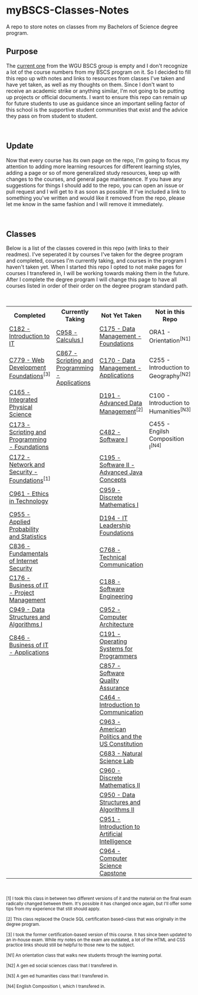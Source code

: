 # myBSCS-Classes-Notes
A repo to store notes on classes from my Bachelors of Science degree program.

## Purpose
<p>The <a href="https://github.com/WGU-BSCS/bscs-classes">current one</a> from the WGU BSCS group is empty and I don't recognize a lot of the course numbers from my BSCS program on it. So I decided to fill this repo up with notes and links to resources from classes I've taken and have yet taken, as well as my thoughts on them. Since I don't want to receive an academic strike or anything similar, I'm not going to be putting up projects or official documents. I want to ensure this repo can remain up for future students to use as guidance since an important selling factor of this school is the supportive student communities that exist and the advice they pass on from student to student.</p>
<br />

## Update
<p>Now that every course has its own page on the repo, I'm going to focus my attention to adding more learning resources for different learning styles, adding a page or so of more generalized study resources, keep up with changes to the courses, and general page maintanence. If you have any suggestions for things I should add to the repo, you can open an issue or pull request and I will get to it as soon as possible. If I've included a link to something you've written and would like it removed from the repo, please let me know in the same fashion and I will remove it immediately.</p>

<br />

## Classes
<p>Below is a list of the classes covered in this repo (with links to their readmes). I've seperated it by courses I've taken for the degree program and completed, courses I'm currently taking, and courses in the program I haven't taken yet. When I started this repo I opted to not make pages for courses I transfered in, I will be working towards making them in the future. After I complete the degree program I will change this page to have all courses listed in order of their order on the degree program standard path.</p>
<br />
<table>
  <tr>
    <th>Completed</th>
    <th>Currently Taking</th>
    <th>Not Yet Taken</th>
    <th>Not in this Repo</th>
  </tr>
  <tr>
    <td><a href="https://github.com/Krautpaddy/myBSCS-Classes-Notes/blob/main/C182.md">C182 - Introduction to IT</a></td>
    <td><a href="https://github.com/Krautpaddy/myBSCS-Classes-Notes/blob/main/C958.md">C958 - Calculus I</a></td>
    <td><a href="https://github.com/Krautpaddy/myBSCS-Classes-Notes/blob/main/C175.md">C175 - Data Management - Foundations</a></td>
       <td>ORA1 - Orientation<sup>[N1]</sup>
  </tr>
  <tr>
    <td><a href="https://github.com/Krautpaddy/myBSCS-Classes-Notes/blob/main/C779.md">C779 - Web Development Foundations</a><sup>[3]</sup></td>
    <td><a href="https://github.com/Krautpaddy/myBSCS-Classes-Notes/blob/main/C867.md">C867 - Scripting and Programming - Applications</a></td>
    <td><a href="https://github.com/Krautpaddy/myBSCS-Classes-Notes/blob/main/C170.md">C170 - Data Management - Applications</a></td>
       <td>C255 - Introduction to Geography<sup>[N2]</sup></td>
  </tr>
  <tr>
    <td><a href="https://github.com/Krautpaddy/myBSCS-Classes-Notes/blob/main/C165.md">C165 - Integrated Physical Science</a></td>
    <td></td>
    <td><a href="https://github.com/Krautpaddy/myBSCS-Classes-Notes/blob/main/D191.md">D191 - Advanced Data Management</a><sup>[2]</sup></td>
      <td>C100 - Introduction to Humanities<sup>[N3]</sup></td>
  </tr>
  <tr>
    <td><a href="https://github.com/Krautpaddy/myBSCS-Classes-Notes/blob/main/C173.md">C173 - Scripting and Programming - Foundations</a></td>
        <td></td>
    <td><a href="https://github.com/Krautpaddy/myBSCS-Classes-Notes/blob/main/C482.md">C482 - Software I</a></td>
  <td>C455 - Engilsh Composition I<sup>[N4]</sup></td>
  </tr>
  <tr>
    <td><a href="https://github.com/Krautpaddy/myBSCS-Classes-Notes/blob/main/C172.md">C172 - Network and Security - Foundations</a><sup>[1]</sup></td>
        <td></td>
    <td><a href="https://github.com/Krautpaddy/myBSCS-Classes-Notes/blob/main/C195.md">C195 - Software II - Advanced Java Concepts</a></td>
        <td></td>
  </tr>
  <tr>
    <td><a href="https://github.com/Krautpaddy/myBSCS-Classes-Notes/blob/main/C961.md">C961 - Ethics in Technology</a></td>
      <td></td>
    <td><a href="https://github.com/Krautpaddy/myBSCS-Classes-Notes/blob/main/C959.md">C959 - Discrete Mathematics I</a></td>
      <td></td>
  </tr>
  <tr>
    <td><a href="https://github.com/Krautpaddy/myBSCS-Classes-Notes/blob/main/C955.md">C955 - Applied Probability and Statistics</a></td>
      <td></td>
    <td><a href="https://github.com/Krautpaddy/myBSCS-Classes-Notes/blob/main/D194.md">D194 - IT Leadership Foundations</a></td>
      <td></td>
  </tr>
  <tr>
    <td><a href="https://github.com/Krautpaddy/myBSCS-Classes-Notes/blob/main/C836.md">C836 - Fundamentals of Internet Security</a></td>
      <td></td>
    <td><a href="https://github.com/Krautpaddy/myBSCS-Classes-Notes/blob/main/C768.md">C768 - Technical Communication</a></td>
      <td></td>
  </tr>
  <tr>
    <td><a href="https://github.com/Krautpaddy/myBSCS-Classes-Notes/blob/main/C176.md">C176 - Business of IT - Project Management</a></td>
      <td></td>
    <td><a href="https://github.com/Krautpaddy/myBSCS-Classes-Notes/blob/main/C188.md">C188 - Software Engineering</a></td>
      <td></td>
  </tr>
  <tr>
    <td><a href="https://github.com/Krautpaddy/myBSCS-Classes-Notes/blob/main/C949.md">C949 - Data Structures and Algorithms I</a></td>
      <td></td>
    <td><a href="https://github.com/Krautpaddy/myBSCS-Classes-Notes/blob/main/C952.md">C952 - Computer Architecture</a></td>
      <td></td>
  </tr>
  <tr>
  <td><a href="https://github.com/Krautpaddy/myBSCS-Classes-Notes/blob/main/C846.md">C846 - Business of IT - Applications</a></td>
      <td></td>
    <td><a href="https://github.com/Krautpaddy/myBSCS-Classes-Notes/blob/main/C191.md">C191 - Operating Systems for Programmers</a></td>
      <td></td>
  </tr>
    <tr>
      <td></td>
      <td></td>
      <td><a href="https://github.com/Krautpaddy/myBSCS-Classes-Notes/blob/main/C857.md">C857 - Software Quality Assurance</a></td>
      <td></td>
  </tr>
      <tr>
      <td></td>
      <td></td>
        <td><a href="https://github.com/Krautpaddy/myBSCS-Classes-Notes/blob/main/C464.md">C464 - Introduction to Communication</a></td>
      <td></td>
  </tr>
      <tr>
      <td></td>
      <td></td>
        <td><a href="https://github.com/Krautpaddy/myBSCS-Classes-Notes/blob/main/C963.md">C963 - American Politics and the US Constitution</a></td>
      <td></td>
  </tr>
      <tr>
      <td></td>
      <td></td>
        <td><a href="https://github.com/Krautpaddy/myBSCS-Classes-Notes/blob/main/C683.md">C683 - Natural Science Lab</a></td>
      <td></td>
  </tr>
      <tr>
      <td></td>
      <td></td>
        <td><a href="https://github.com/Krautpaddy/myBSCS-Classes-Notes/blob/main/C960.md">C960 - Discrete Mathematics II</a></td>
      <td></td>
  </tr>
      <tr>
      <td></td>
      <td></td>
        <td><a href="https://github.com/Krautpaddy/myBSCS-Classes-Notes/blob/main/C950.md">C950 - Data Structures and Algorithms II</a></td>
      <td></td>
  </tr>
      <tr>
      <td></td>
      <td></td>
        <td><a href="https://github.com/Krautpaddy/myBSCS-Classes-Notes/blob/main/C951.md">C951 - Introduction to Artificial Intelligence </a></td>
      <td></td>
  </tr>
      <tr>
      <td></td>
      <td></td>
        <td><a href="https://github.com/Krautpaddy/myBSCS-Classes-Notes/blob/main/C964.md">C964 - Computer Science Capstone</a></td>
      <td></td>
  </tr>
</table>
  <br />
 <p><sub>[1] I took this class in between two different versions of it and the material on the final exam radically changed between them. It's possible it has changed once again, but I'll offer some tips from my experience that still should apply.</sub></p>
 <p><sub>[2] This class replaced the Oracle SQL certification based-class that was originally in the degree program.</sub></p> 
 <p><sub>[3] I took the former certification-based version of this course. It has since been updated to an in-house exam. While my notes on the exam are outdated, a lot of the HTML and CSS practice links should still be helpful to those new to the subject.</sub></p>
  <p><sub>[N1] An orientation class that walks new students through the learning portal.</sub></p>
  <p><sub>[N2] A gen ed social sciences class that I transfered in.</sub></p>
  <p><sub>[N3] A gen ed humanities class that I transfered in.</sub></p>
  <p><sub>[N4] English Composition I, which I transfered in.</sub></p>
  <br />
 
